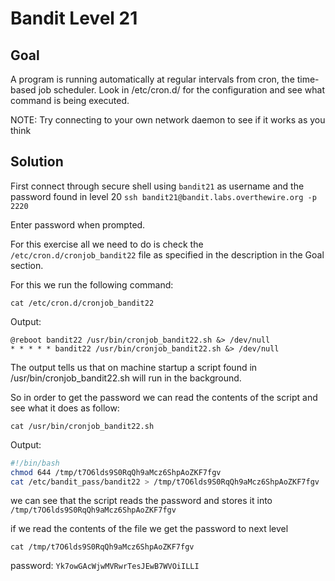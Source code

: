 # Bandit Level 21

## Goal
A program is running automatically at regular intervals from cron, the time-based job scheduler. Look in /etc/cron.d/ for the configuration and see what command is being executed.

NOTE: Try connecting to your own network daemon to see if it works as you think

## Solution
First connect through secure shell using `bandit21` as username and the password found in level 20
`ssh bandit21@bandit.labs.overthewire.org -p 2220`

Enter password when prompted.

For this exercise all we need to do is check the `/etc/cron.d/cronjob_bandit22` file as specified in the description in the Goal section.

For this we run the following command:

`cat /etc/cron.d/cronjob_bandit22`

Output: 
```
@reboot bandit22 /usr/bin/cronjob_bandit22.sh &> /dev/null
* * * * * bandit22 /usr/bin/cronjob_bandit22.sh &> /dev/null
```

The output tells us that on machine startup a script found in /usr/bin/cronjob_bandit22.sh will run in the background. 

So in order to get the password we can read the contents of the script and see what it does as follow:

`cat /usr/bin/cronjob_bandit22.sh`

Output:
```bash
#!/bin/bash
chmod 644 /tmp/t7O6lds9S0RqQh9aMcz6ShpAoZKF7fgv
cat /etc/bandit_pass/bandit22 > /tmp/t7O6lds9S0RqQh9aMcz6ShpAoZKF7fgv
```

we can see that the script reads the password and stores it into `/tmp/t7O6lds9S0RqQh9aMcz6ShpAoZKF7fgv`

if we read the contents of the file we get the password to next level

`cat /tmp/t7O6lds9S0RqQh9aMcz6ShpAoZKF7fgv`

password: `Yk7owGAcWjwMVRwrTesJEwB7WVOiILLI`
